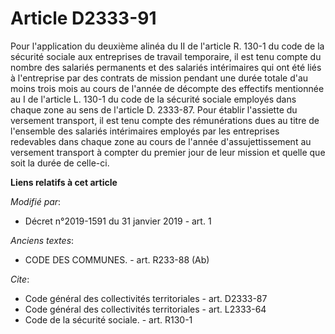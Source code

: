 # Article D2333-91

Pour l'application du deuxième alinéa du II de l'article R. 130-1 du code de la sécurité sociale aux entreprises de travail
temporaire, il est tenu compte du nombre des salariés permanents et des salariés intérimaires qui ont été liés à l'entreprise
par des contrats de mission pendant une durée totale d'au moins trois mois au cours de l'année de décompte des effectifs
mentionnée au I de l'article L. 130-1 du code de la sécurité sociale employés dans chaque zone au sens de l'article D.
2333-87. Pour établir l'assiette du versement transport, il est tenu compte des rémunérations dues au titre de l'ensemble des
salariés intérimaires employés par les entreprises redevables dans chaque zone au cours de l'année d'assujettissement au
versement transport à compter du premier jour de leur mission et quelle que soit la durée de celle-ci.

**Liens relatifs à cet article**

_Modifié par_:

  - Décret n°2019-1591 du 31 janvier 2019 - art. 1

_Anciens textes_:

  - CODE DES COMMUNES. - art. R233-88 (Ab)

_Cite_:

  - Code général des collectivités territoriales - art. D2333-87
  - Code général des collectivités territoriales - art. L2333-64
  - Code de la sécurité sociale. - art. R130-1
